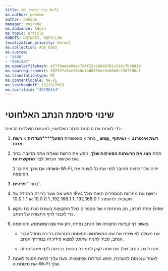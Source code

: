 ```yaml
---
title: שינוי סיסמת נתב W-Fi
ms.author: pebaum
author: pebaum
manager: mnirkhe
ms.audience: Admin
ms.topic: article
ROBOTS: NOINDEX, NOFOLLOW
localization_priority: Normal
ms.collection: Adm_O365
ms.custom:
- "3486"
- "9001467"
ms.openlocfilehash: ef7f9a4a40dec764f22c66bd9781c9141fb30d10
ms.sourcegitcommit: 802537a54ef8bde1bdd758ee9a60b6c19d37d6e1
ms.translationtype: MT
ms.contentlocale: he-IL
ms.lasthandoff: 12/19/2019
ms.locfileid: "40796154"
---
```

# <a name="change-your-wi-fi-router-password"></a>שינוי סיסמת הנתב האלחוטי

כדי לשנות את סיסמת הנתב האלחוטי, בצע את השלבים הבאים:

1. בחר > באפשרות **הפעל****הגדרות** > **רשת _ amp_ רשת אינטרנט** > **ושיתוף מרכז**.

2. תחת **הצג את הרשתות הפעילות שלך**, חפש את הרשת שאליה אתה מחובר. בחר את הקישור הכחול לצד **התקשרויות**.<br>

   **הערה:** אם אינך מחובר ל-Wi-Fi, יהיה עליך להיות מחובר לפני שתוכל לשנות את הסיסמה.

3. בחרו ' **פרטים**'.

4. חפש את שער ברירת המחדל של IPv4 ורשום את מחרוזת המספרים הזאת כולל תקופות. לדוגמה: 192.168.0.1, 192.168.1.1, 10.0.0.1 או 10.0.1.1

5. פתח דפדפן, הזן מחרוזת זו של מספרים כולל התקופות בשורת הכתובת והקש Enter כדי לעבור לדף התצורה של הנתב.

6. כאשר דף קביעת התצורה של הנתב נפתח, הזן את שם המשתמש והסיסמה.<br>
   - אם מעולם לא שינית את שם המשתמש והסיסמה המהווים ברירת מחדל עבור הנתב, סביר להניח שתוכל למצוא מידע זה במדריך הנתב.

   - פנה ליצרן הנתב שלך אם אתה זקוק לתמיכה נוספת בכניסה לדף אינטרנט זה.

7. לאחר שנכנסת למערכת, חפש הגדרות אלחוטיות. כעת עליך להיות מסוגל לשנות את סיסמת ה-Wi-Fi שלך.
